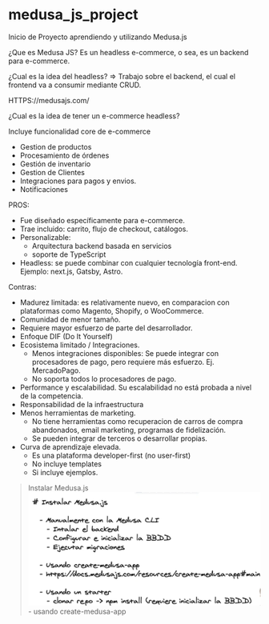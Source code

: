 # medusa_js_project
Inicio de Proyecto aprendiendo y utilizando Medusa.js


¿Que es Medusa JS?
Es un headless e-commerce, o sea, es un backend para e-commerce.

¿Cual es la idea del headless? => Trabajo sobre el backend, el cual el frontend va a consumir mediante CRUD.

HTTPS://medusajs.com/

¿Cual es la idea de tener un e-commerce headless?

Incluye funcionalidad core de e-commerce
- Gestion de productos
- Procesamiento de órdenes
- Gestión de inventario
- Gestion de Clientes
- Integraciones para pagos y envios.
- Notificaciones

PROS:
- Fue diseñado específicamente para e-commerce.
- Trae incluido: carrito, flujo de checkout, catálogos.
- Personalizable:
    - Arquitectura backend basada en servicios
    - soporte de TypeScript
- Headless: se puede combinar con cualquier tecnología front-end. Ejemplo: next.js, Gatsby, Astro.

Contras:
- Madurez limitada: es relativamente nuevo, en comparacion con plataformas como Magento, Shopify, o WooCommerce.
- Comunidad de menor tamaño. 
- Requiere mayor esfuerzo de parte del desarrollador. 
- Enfoque DIF (Do It Yourself)
- Ecosistema limitado / Integraciones.
    - Menos integraciones disponibles: Se puede integrar con procesadores de pago, pero requiere más esfuerzo. Ej. MercadoPago.
    - No soporta todos lo procesadores de pago. 
- Performance y escalabilidad. Su escalabilidad no está probada a nivel de la competencia. 
- Responsabilidad de la infraestructura
- Menos herramientas de marketing.
    - No tiene herramientas como recuperacion de carros de compra abandonados, email marketing, programas de fidelización.
    - Se pueden integrar de terceros o desarrollar propias.
- Curva de aprendizaje elevada. 
    - Es una plataforma developer-first (no user-first)
    - No incluye templates
    - Si incluye ejemplos. 

> Instalar Medusa.js
    ![alt text](image.png)
    - usando create-medusa-app
    